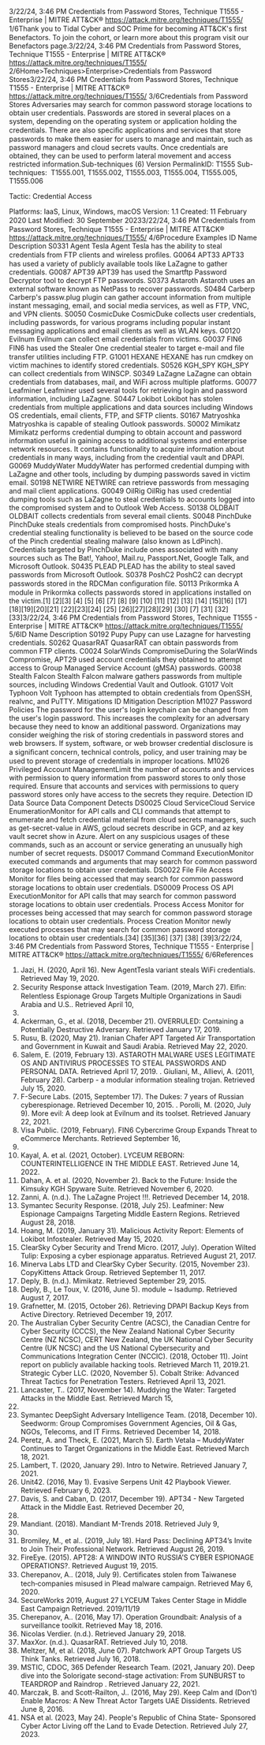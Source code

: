 3/22/24, 3:46 PM Credentials from Password Stores, Technique T1555 - Enterprise | MITRE ATT&CK®
https://attack.mitre.org/techniques/T1555/ 1/6Thank you to Tidal Cyber and SOC Prime for becoming ATT&CK's ﬁrst Benefactors. To join the cohort, or learn more about this program visit our
Benefactors page.3/22/24, 3:46 PM Credentials from Password Stores, Technique T1555 - Enterprise | MITRE ATT&CK®
https://attack.mitre.org/techniques/T1555/ 2/6Home>Techniques>Enterprise>Credentials from Password Stores3/22/24, 3:46 PM Credentials from Password Stores, Technique T1555 - Enterprise | MITRE ATT&CK®
https://attack.mitre.org/techniques/T1555/ 3/6Credentials from Password Stores
Adversaries may search for common password storage locations to obtain user credentials. Passwords are stored in several places on a
system, depending on the operating system or application holding the credentials. There are also speciﬁc applications and services that
store passwords to make them easier for users to manage and maintain, such as password managers and cloud secrets vaults. Once
credentials are obtained, they can be used to perform lateral movement and access restricted information.Sub-techniques (6)
Version PermalinkID: T1555
Sub-techniques:  T1555.001, T1555.002, T1555.003, T1555.004, T1555.005, T1555.006

Tactic: Credential Access

Platforms: IaaS, Linux, Windows, macOS
Version: 1.1
Created: 11 February 2020
Last Modiﬁed: 30 September 20233/22/24, 3:46 PM Credentials from Password Stores, Technique T1555 - Enterprise | MITRE ATT&CK®
https://attack.mitre.org/techniques/T1555/ 4/6Procedure Examples
ID Name Description
S0331 Agent Tesla Agent Tesla has the ability to steal credentials from FTP clients and wireless proﬁles.
G0064 APT33 APT33 has used a variety of publicly available tools like LaZagne to gather credentials.
G0087 APT39 APT39 has used the Smartftp Password Decryptor tool to decrypt FTP passwords.
S0373 Astaroth Astaroth uses an external software known as NetPass to recover passwords. 
S0484 Carberp Carberp's passw.plug plugin can gather account information from multiple instant messaging, email, and
social media services, as well as FTP, VNC, and VPN clients.
S0050 CosmicDuke CosmicDuke collects user credentials, including passwords, for various programs including popular instant
messaging applications and email clients as well as WLAN keys.
G0120 Evilnum Evilnum can collect email credentials from victims.
G0037 FIN6 FIN6 has used the Stealer One credential stealer to target e-mail and ﬁle transfer utilities including FTP.
G1001 HEXANE HEXANE has run cmdkey on victim machines to identify stored credentials.
S0526 KGH\_SPY KGH\_SPY can collect credentials from WINSCP.
S0349 LaZagne LaZagne can obtain credentials from databases, mail, and WiFi across multiple platforms.
G0077 Leafminer Leafminer used several tools for retrieving login and password information, including LaZagne.
S0447 Lokibot Lokibot has stolen credentials from multiple applications and data sources including Windows OS
credentials, email clients, FTP, and SFTP clients.
S0167 Matryoshka Matryoshka is capable of stealing Outlook passwords.
S0002 Mimikatz Mimikatz performs credential dumping to obtain account and password information useful in gaining
access to additional systems and enterprise network resources. It contains functionality to acquire
information about credentials in many ways, including from the credential vault and DPAPI.
G0069 MuddyWater MuddyWater has performed credential dumping with LaZagne and other tools, including by dumping
passwords saved in victim email.
S0198 NETWIRE NETWIRE can retrieve passwords from messaging and mail client applications.
G0049 OilRig OilRig has used credential dumping tools such as LaZagne to steal credentials to accounts logged into the
compromised system and to Outlook Web Access.
S0138 OLDBAIT OLDBAIT collects credentials from several email clients.
S0048 PinchDuke PinchDuke steals credentials from compromised hosts. PinchDuke's credential stealing functionality is
believed to be based on the source code of the Pinch credential stealing malware (also known as LdPinch).
Credentials targeted by PinchDuke include ones associated with many sources such as The Bat!, Yahoo!,
Mail.ru, Passport.Net, Google Talk, and Microsoft Outlook.
S0435 PLEAD PLEAD has the ability to steal saved passwords from Microsoft Outlook.
S0378 PoshC2 PoshC2 can decrypt passwords stored in the RDCMan conﬁguration ﬁle.
S0113 Prikormka A module in Prikormka collects passwords stored in applications installed on the victim.[1]
[2][3]
[4]
[5]
[6]
[7]
[8]
[9]
[10]
[11]
[12]
[13]
[14]
[15][16]
[17][18][19][20][21]
[22][23][24]
[25]
[26][27][28][29]
[30]
[7]
[31]
[32]
[33]3/22/24, 3:46 PM Credentials from Password Stores, Technique T1555 - Enterprise | MITRE ATT&CK®
https://attack.mitre.org/techniques/T1555/ 5/6ID Name Description
S0192 Pupy Pupy can use Lazagne for harvesting credentials.
S0262 QuasarRAT QuasarRAT can obtain passwords from common FTP clients.
C0024 SolarWinds
CompromiseDuring the SolarWinds Compromise, APT29 used account credentials they obtained to attempt access to
Group Managed Service Account (gMSA) passwords.
G0038 Stealth Falcon Stealth Falcon malware gathers passwords from multiple sources, including Windows Credential Vault and
Outlook.
G1017 Volt Typhoon Volt Typhoon has attempted to obtain credentials from OpenSSH, realvnc, and PuTTY.
Mitigations
ID Mitigation Description
M1027 Password Policies The password for the user's login keychain can be changed from the user's login password. This
increases the complexity for an adversary because they need to know an additional password.
Organizations may consider weighing the risk of storing credentials in password stores and web
browsers. If system, software, or web browser credential disclosure is a signiﬁcant concern, technical
controls, policy, and user training may be used to prevent storage of credentials in improper locations.
M1026 Privileged Account
ManagementLimit the number of accounts and services with permission to query information from password stores
to only those required. Ensure that accounts and services with permissions to query password stores
only have access to the secrets they require.
Detection
ID Data Source Data Component Detects
DS0025 Cloud ServiceCloud Service
EnumerationMonitor for API calls and CLI commands that attempt to enumerate and fetch credential
material from cloud secrets managers, such as get-secret-value in AWS, gcloud
secrets describe in GCP, and az key vault secret show in Azure. Alert on any
suspicious usages of these commands, such as an account or service generating an
unusually high number of secret requests.
DS0017 Command Command
ExecutionMonitor executed commands and arguments that may search for common password
storage locations to obtain user credentials.
DS0022 File File Access Monitor for ﬁles being accessed that may search for common password storage
locations to obtain user credentials.
DS0009 Process OS API
ExecutionMonitor for API calls that may search for common password storage locations to obtain
user credentials.
Process Access Monitor for processes being accessed that may search for common password storage
locations to obtain user credentials.
Process Creation Monitor newly executed processes that may search for common password storage
locations to obtain user credentials.[34]
[35][36]
[37]
[38]
[39]3/22/24, 3:46 PM Credentials from Password Stores, Technique T1555 - Enterprise | MITRE ATT&CK®
https://attack.mitre.org/techniques/T1555/ 6/6References
1. Jazi, H. (2020, April 16). New AgentTesla variant steals WiFi
credentials. Retrieved May 19, 2020.
2. Security Response attack Investigation Team. (2019, March
27). Elﬁn: Relentless Espionage Group Targets Multiple
Organizations in Saudi Arabia and U.S.. Retrieved April 10,
2019.
3. Ackerman, G., et al. (2018, December 21). OVERRULED:
Containing a Potentially Destructive Adversary. Retrieved
January 17, 2019.
4. Rusu, B. (2020, May 21). Iranian Chafer APT Targeted Air
Transportation and Government in Kuwait and Saudi Arabia.
Retrieved May 22, 2020.
5. Salem, E. (2019, February 13). ASTAROTH MALWARE USES
LEGITIMATE OS AND ANTIVIRUS PROCESSES TO STEAL
PASSWORDS AND PERSONAL DATA. Retrieved April 17, 2019.
. Giuliani, M., Allievi, A. (2011, February 28). Carberp - a modular
information stealing trojan. Retrieved July 15, 2020.
7. F-Secure Labs. (2015, September 17). The Dukes: 7 years of
Russian cyberespionage. Retrieved December 10, 2015.
. Porolli, M. (2020, July 9). More evil: A deep look at Evilnum
and its toolset. Retrieved January 22, 2021.
9. Visa Public. (2019, February). FIN6 Cybercrime Group Expands
Threat to eCommerce Merchants. Retrieved September 16,
2019.
10. Kayal, A. et al. (2021, October). LYCEUM REBORN:
COUNTERINTELLIGENCE IN THE MIDDLE EAST. Retrieved
June 14, 2022.
11. Dahan, A. et al. (2020, November 2). Back to the Future: Inside
the Kimsuky KGH Spyware Suite. Retrieved November 6, 2020.
12. Zanni, A. (n.d.). The LaZagne Project !!!. Retrieved December
14, 2018.
13. Symantec Security Response. (2018, July 25). Leafminer: New
Espionage Campaigns Targeting Middle Eastern Regions.
Retrieved August 28, 2018.
14. Hoang, M. (2019, January 31). Malicious Activity Report:
Elements of Lokibot Infostealer. Retrieved May 15, 2020.
15. ClearSky Cyber Security and Trend Micro. (2017, July).
Operation Wilted Tulip: Exposing a cyber espionage
apparatus. Retrieved August 21, 2017.
1. Minerva Labs LTD and ClearSky Cyber Security. (2015,
November 23). CopyKittens Attack Group. Retrieved
September 11, 2017.
17. Deply, B. (n.d.). Mimikatz. Retrieved September 29, 2015.
1. Deply, B., Le Toux, V. (2016, June 5). module ~ lsadump.
Retrieved August 7, 2017.
19. Grafnetter, M. (2015, October 26). Retrieving DPAPI Backup
Keys from Active Directory. Retrieved December 19, 2017.
20. The Australian Cyber Security Centre (ACSC), the Canadian
Centre for Cyber Security (CCCS), the New Zealand National
Cyber Security Centre (NZ NCSC), CERT New Zealand, the UK
National Cyber Security Centre (UK NCSC) and the US National
Cybersecurity and Communications Integration Center
(NCCIC). (2018, October 11). Joint report on publicly available
hacking tools. Retrieved March 11, 2019.21. Strategic Cyber LLC. (2020, November 5). Cobalt Strike:
Advanced Threat Tactics for Penetration Testers. Retrieved
April 13, 2021.
22. Lancaster, T.. (2017, November 14). Muddying the Water:
Targeted Attacks in the Middle East. Retrieved March 15,
2018.
23. Symantec DeepSight Adversary Intelligence Team. (2018,
December 10). Seedworm: Group Compromises Government
Agencies, Oil & Gas, NGOs, Telecoms, and IT Firms. Retrieved
December 14, 2018.
24. Peretz, A. and Theck, E. (2021, March 5). Earth Vetala –
MuddyWater Continues to Target Organizations in the Middle
East. Retrieved March 18, 2021.
25. Lambert, T. (2020, January 29). Intro to Netwire. Retrieved
January 7, 2021.
2. Unit42. (2016, May 1). Evasive Serpens Unit 42 Playbook
Viewer. Retrieved February 6, 2023.
27. Davis, S. and Caban, D. (2017, December 19). APT34 - New
Targeted Attack in the Middle East. Retrieved December 20,
2017.
2. Mandiant. (2018). Mandiant M-Trends 2018. Retrieved July 9,
2018.
29. Bromiley, M., et al.. (2019, July 18). Hard Pass: Declining
APT34’s Invite to Join Their Professional Network. Retrieved
August 26, 2019.
30. FireEye. (2015). APT28: A WINDOW INTO RUSSIA’S CYBER
ESPIONAGE OPERATIONS?. Retrieved August 19, 2015.
31. Cherepanov, A.. (2018, July 9). Certiﬁcates stolen from
Taiwanese tech‑companies misused in Plead malware
campaign. Retrieved May 6, 2020.
32. SecureWorks 2019, August 27 LYCEUM Takes Center Stage in
Middle East Campaign Retrieved. 2019/11/19
33. Cherepanov, A.. (2016, May 17). Operation Groundbait:
Analysis of a surveillance toolkit. Retrieved May 18, 2016.
34. Nicolas Verdier. (n.d.). Retrieved January 29, 2018.
35. MaxXor. (n.d.). QuasarRAT. Retrieved July 10, 2018.
3. Meltzer, M, et al. (2018, June 07). Patchwork APT Group
Targets US Think Tanks. Retrieved July 16, 2018.
37. MSTIC, CDOC, 365 Defender Research Team. (2021, January
20). Deep dive into the Solorigate second-stage activation:
From SUNBURST to TEARDROP and Raindrop . Retrieved
January 22, 2021.
3. Marczak, B. and Scott-Railton, J.. (2016, May 29). Keep Calm
and (Don’t) Enable Macros: A New Threat Actor Targets UAE
Dissidents. Retrieved June 8, 2016.
39. NSA et al. (2023, May 24). People's Republic of China State-
Sponsored Cyber Actor Living off the Land to Evade Detection.
Retrieved July 27, 2023.